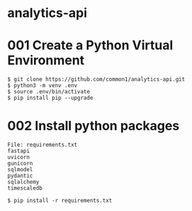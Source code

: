 # analytics-api

# 001 Create a Python Virtual Environment

```
$ git clone https://github.com/common1/analytics-api.git
$ python3 -m venv .env
$ source .env/bin/activate
$ pip install pip --upgrade
```
# 002 Install python packages

```
File: requirements.txt
fastapi
uvicorn
gunicorn
sqlmodel
pydantic
sqlalchemy
timescaledb

$ pip install -r requirements.txt
```

